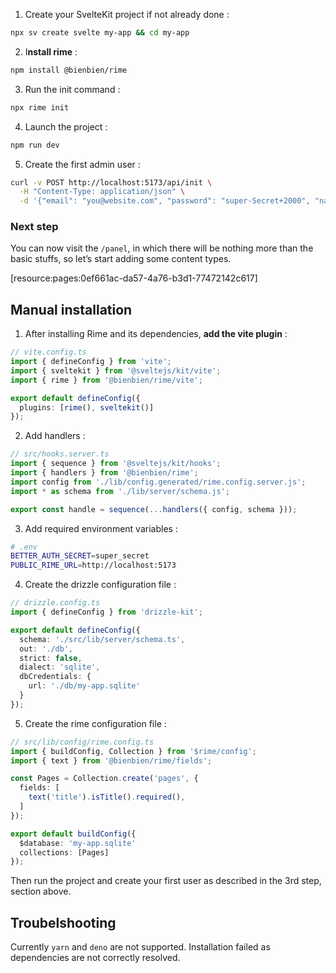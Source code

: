 1. Create your SvelteKit project if not already done :

```bash
npx sv create svelte my-app && cd my-app
```

2. I**nstall rime** :

```bash
npm install @bienbien/rime
```

3. Run the init command :

```bash
npx rime init
```

4. Launch the project :

```bash
npm run dev
```

5. Create the first admin user :

```bash
curl -v POST http://localhost:5173/api/init \
  -H "Content-Type: application/json" \
  -d '{"email": "you@website.com", "password": "super-Secret+2000", "name": "Admin"}'
```

### Next step

You can now visit the `/panel`, in which there will be nothing more than the basic stuffs, so let’s start adding some content types.

[resource:pages:0ef661ac-da57-4a76-b3d1-77472142c617]

## Manual installation

1. After installing Rime and its dependencies, **add the vite plugin** :

```ts
// vite.config.ts
import { defineConfig } from 'vite';
import { sveltekit } from '@sveltejs/kit/vite';
import { rime } from '@bienbien/rime/vite';

export default defineConfig({
  plugins: [rime(), sveltekit()]
});
```

2.  Add handlers :

```ts
// src/hooks.server.ts
import { sequence } from '@sveltejs/kit/hooks';
import { handlers } from '@bienbien/rime';
import config from './lib/config.generated/rime.config.server.js';
import * as schema from './lib/server/schema.js';

export const handle = sequence(...handlers({ config, schema }));
```

3. Add required environment variables :

```bash
# .env
BETTER_AUTH_SECRET=super_secret
PUBLIC_RIME_URL=http://localhost:5173
```

4. Create the drizzle configuration file :

```ts
// drizzle.config.ts
import { defineConfig } from 'drizzle-kit';

export default defineConfig({
  schema: './src/lib/server/schema.ts',
  out: './db',
  strict: false,
  dialect: 'sqlite',
  dbCredentials: {
    url: './db/my-app.sqlite'
  }
});
```

5. Create the rime configuration file :

```ts
// src/lib/config/rime.config.ts
import { buildConfig, Collection } from '$rime/config';
import { text } from '@bienbien/rime/fields';

const Pages = Collection.create('pages', {
  fields: [
    text('title').isTitle().required(),
  ]
});

export default buildConfig({
  $database: 'my-app.sqlite'
  collections: [Pages]
});
```

Then run the project and create your first user as described in the 3rd step, section above.

## Troubelshooting

Currently `yarn` and `deno` are not supported. Installation failed as dependencies are not correctly resolved.